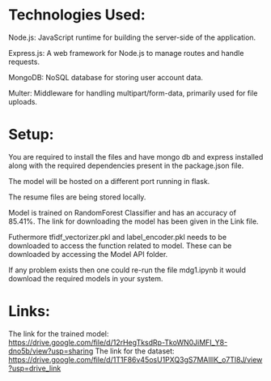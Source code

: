 # Technologies Used:
Node.js: JavaScript runtime for building the server-side of the application. 

Express.js: A web framework for Node.js to manage routes and handle requests.

MongoDB: NoSQL database for storing user account data.

Multer: Middleware for handling multipart/form-data, primarily used for file uploads.

# Setup:
You are required to install the files and have mongo db and express installed along with the required dependencies present in the package.json file.

The model will be hosted on a different port running in flask.

The resume files are being stored locally.

Model is trained on RandomForest Classifier and has an accuracy of 85.41%. The link for downloading the model has been given in the Link file.

Futhermore tfidf_vectorizer.pkl and label_encoder.pkl needs to be downloaded to access the function related to model. These can be downloaded by accessing the Model API folder.

If any problem exists then one could re-run the file mdg1.ipynb it would download the required models in your system.

# Links:
The link for the trained model: https://drive.google.com/file/d/12rHegTksdRp-TkoWN0JiMFI_Y8-dno5b/view?usp=sharing
The link for the dataset: https://drive.google.com/file/d/1T1F86v45osU1PXQ3gS7MAIIlK_o7Tl8J/view?usp=drive_link







